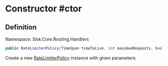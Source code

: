# Constructor #ctor

## Definition
Namespace: Sisk.Core.Routing.Handlers

```csharp
public RateLimiterPolicy(TimeSpan timeToLive, int maximumRequests, bool limitByOriginIP, bool limitByCookies)
```

Create a new [RateLimiterPolicy](/spec/Sisk/Core/Routing/Handlers/RateLimiterPolicy) instance with given parameters.

